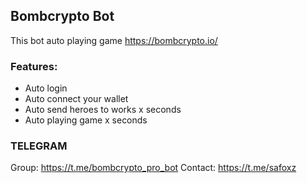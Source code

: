 ## Bombcrypto Bot
This bot auto playing game https://bombcrypto.io/

### Features:
 - Auto login
 - Auto connect your wallet
 - Auto send heroes to works  x seconds
 - Auto playing game x seconds


### TELEGRAM
  Group: https://t.me/bombcrypto_pro_bot
  Contact: https://t.me/safoxz
